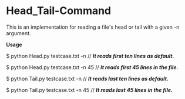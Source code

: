 # Head_Tail-Command

This is an implementation for reading a file's head or tail with a given -n argument.

<b> Usage </b>

$ python Head.py testcase.txt -n  // <i> <b>  It reads first ten lines as default. </b>  </i>

$ python Head.py testcase.txt -n 45  // <i> <b>  It reads first 45 lines in the file. </b>  </i>

$ python Tail.py testcase.txt -n  // <i> <b>  It reads last ten lines as default. </b>  </i>

$ python Tail.py testcase.txt -n 45  // <i> <b>  It reads last 45 lines in the file. </b>  </i>
